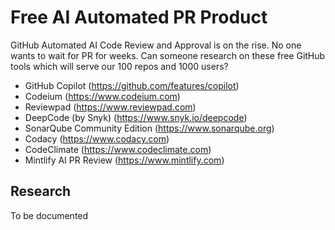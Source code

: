 # Free AI Automated PR Product
GitHub Automated AI Code Review and Approval is on the rise. No one wants to wait for PR for weeks. Can someone research on these free GitHub tools which will serve our 100 repos and 1000 users?

- GitHub Copilot (https://github.com/features/copilot)
- Codeium (https://www.codeium.com)
- Reviewpad (https://www.reviewpad.com)
- DeepCode (by Snyk) (https://www.snyk.io/deepcode)
- SonarQube Community Edition (https://www.sonarqube.org)
- Codacy (https://www.codacy.com)
- CodeClimate (https://www.codeclimate.com)
- Mintlify AI PR Review (https://www.mintlify.com)

## Research
To be documented